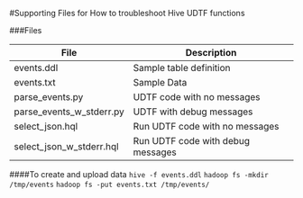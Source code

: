 #Supporting Files for How to troubleshoot Hive UDTF functions
                   
###Files
                    
File  | Description
------------- | -------------
events.ddl | Sample table definition
events.txt | Sample Data
parse_events.py | UDTF code with no messages
parse_events_w_stderr.py | UDTF with debug messages
select_json.hql | Run UDTF code with no messages
select_json_w_stderr.hql | Run UDTF code with debug messages

####To create and upload data
`hive -f events.ddl`
`hadoop fs -mkdir /tmp/events`
`hadoop fs -put events.txt /tmp/events/`